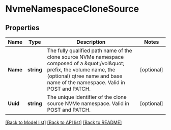 # NvmeNamespaceCloneSource

## Properties

Name | Type | Description | Notes
------------ | ------------- | ------------- | -------------
**Name** | **string** | The fully qualified path name of the clone source NVMe namespace composed of a \&quot;/vol\&quot; prefix, the volume name, the (optional) qtree name and base name of the namespace. Valid in POST and PATCH.  | [optional] 
**Uuid** | **string** | The unique identifier of the clone source NVMe namespace. Valid in POST and PATCH.  | [optional] 

[[Back to Model list]](../README.md#documentation-for-models) [[Back to API list]](../README.md#documentation-for-api-endpoints) [[Back to README]](../README.md)


